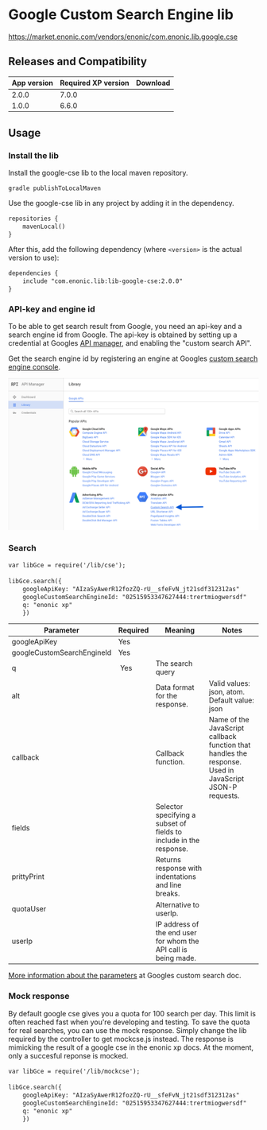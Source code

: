 # Google Custom Search Engine lib

https://market.enonic.com/vendors/enonic/com.enonic.lib.google.cse

## Releases and Compatibility

| App version | Required XP version | Download |
| ----------- | ------------------- | -------- |
| 2.0.0 | 7.0.0 |
| 1.0.0 | 6.6.0 |


## Usage


### Install the lib

Install the google-cse lib to the local maven repository.

    gradle publishToLocalMaven

Use the google-cse lib in any project by adding it in the dependency.

    repositories {
        mavenLocal()
    }

After this, add the following dependency (where ``<version>`` is the actual version to use):

    dependencies {
        include "com.enonic.lib:lib-google-cse:2.0.0"
    }



### API-key and engine id

To be able to get search result from Google, you need an api-key and a search engine id from Google. The api-key is obtained by setting up a credential at Googles [API manager](https://console.developers.google.com), and enabling the "custom search API".

Get the search engine id by registering an engine at Googles [custom search engine console](https://cse.google.com).

![Google Api manager as of 2. august 2016](doc/images/google-api-manager-4aug2016.png)



### Search


    var libGce = require('/lib/cse');

    libGce.search({
        googleApiKey: "AIzaSyAwerR12fozZQ-rU__sfeFvN_jt21sdf312312as"
        googleCustomSearchEngineId: "02515953347627444:trertmiogwersdf"
        q: "enonic xp"
        })



| Parameter | Required | Meaning | Notes |
| --------- | -------- | ------- | ----- |
| googleApiKey | Yes | | |
| googleCustomSearchEngineId | Yes | | |
| q | Yes | The search query | |
| alt | | Data format for the response. | Valid values: json, atom. Default value: json |
| callback | | Callback function. | Name of the JavaScript callback function that handles the response. Used in JavaScript JSON-P requests. |
| fields | | Selector specifying a subset of fields to include in the response. | |
| prittyPrint | | Returns response with indentations and line breaks. | |
| quotaUser | | Alternative to userIp. | |
| userIp | | IP address of the end user for whom the API call is being made. | |

[More information about the parameters](https://developers.google.com/custom-search/json-api/v1/using_rest) at Googles custom search doc.


### Mock response

By default google cse gives you a quota for 100 search per day. This limit is often reached fast when you're developing and testing. To save the quota for real searches, you can use the mock response. Simply change the lib required by the controller to get mockcse.js instead. The response is mimicking the result of a google cse in the enonic xp docs. At the moment, only a succesful reponse is mocked.


    var libGce = require('/lib/mockcse');

    libGce.search({
        googleApiKey: "AIzaSyAwerR12fozZQ-rU__sfeFvN_jt21sdf312312as"
        googleCustomSearchEngineId: "02515953347627444:trertmiogwersdf"
        q: "enonic xp"
        })
